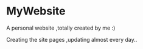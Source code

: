 MyWebsite
=========

A personal website ,totally created by me :)

Creating the site pages ,updating almost every day..
